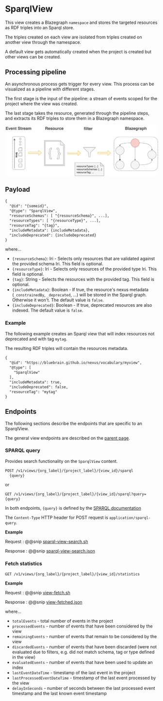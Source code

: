 # SparqlView

This view creates a Blazegraph `namespace` and stores the targeted resources as RDF triples into an Sparql store.

The triples created on each view are isolated from triples created on another view through the namespace.

A default view gets automatically created when the project is created but other views can be created.

## Processing pipeline

An asynchronous process gets trigger for every view. This process can be visualized as a pipeline with different stages. 

The first stage is the input of the pipeline: a stream of events scoped for the project where the view was created.

The last stage takes the resource, generated through the pipeline steps, and extracts its RDF triples to store them in a Blazegraph namespace.

[![SparqlView pipeline](../../assets/views/sparql_pipeline.png "SparqlView pipeline")](../../assets/views/sparql_pipeline.png)


## Payload

```
{
  "@id": "{someid}",
  "@type": "SparqlView",
  "resourceSchemas": [ "{resourceSchema}", ...],
  "resourceTypes": [ "{resourceType}", ...],
  "resourceTag": "{tag}",
  "includeMetadata": {includeMetadata},
  "includeDeprecated": {includeDeprecated}
}
```

where...

- `{resourceSchema}`: Iri - Selects only resources that are validated against the provided schema Iri. This field is optional.
- `{resourceType}`: Iri - Selects only resources of the provided type Iri. This field is optional.
- `{tag}`: String - Selects the resources with the provided tag. This field is optional.
- `{includeMetadata}`: Boolean - If true, the resource's nexus metadata (`_constrainedBy`, `_deprecated`, ...) will be stored in the Sparql graph. Otherwise it won't. The default value is `false`.
- `{includeDeprecated}`: Boolean - If true, deprecated resources are also indexed. The default value is `false`.


### Example

The following example creates an Sparql view that will index resources not deprecated and with tag `mytag`.

The resulting RDF triples will contain the resources metadata.

```
{
  "@id": "https://bluebrain.github.io/nexus/vocabulary/myview",
  "@type": [
    "SparqlView"
  ],
  "includeMetadata": true,
  "includeDeprecated": false,
  "resourceTag": "mytag"
}

```

## Endpoints

The following sections describe the endpoints that are specific to an SparqlView.

The general view endpoints are described on the [parent page](index.html#endpoints).

### SPARQL query

Provides search functionality on the `SparqlView` content.

```
POST /v1/views/{org_label}/{project_label}/{view_id}/sparql
  {query}
```
or
```
GET /v1/views/{org_label}/{project_label}/{view_id}/sparql?query={query}
```

In both endpoints, `{query}` is defined by the [SPARQL documentation](https://www.w3.org/TR/rdf-sparql-query/#basicpatterns)

The `Content-Type` HTTP header for POST request is `application/sparql-query`.

**Example**

Request
:   @@snip [sparql-view-search.sh](../../assets/views/sparql-view-search.sh)

Response
:   @@snip [sparql-view-search.json](../../assets/views/sparql-view-search.json)


### Fetch statistics

```
GET /v1/views/{org_label}/{project_label}/{view_id}/statistics
```

**Example**

Request
:   @@snip [view-fetch.sh](../../assets/views/view-statistics.sh)

Response
:   @@snip [view-fetched.json](../../assets/views/view-statistics.json)

where...

 - `totalEvents` - total number of events in the project
 - `processedEvents` - number of events that have been considered by the view
 - `remainingEvents` - number of events that remain to be considered by the view
 - `discardedEvents` - number of events that have been discarded (were not evaluated due to filters, e.g. did not match schema, tag or type defined in the view)
 - `evaluatedEvents` - number of events that have been used to update an index
 - `lastEventDateTime` - timestamp of the last event in the project
 - `lastProcessedEventDateTime` - timestamp of the last event processed by the view
 - `delayInSeconds` - number of seconds between the last processed event timestamp and the last known event timestamp